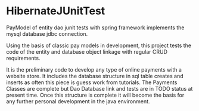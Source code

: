 # HibernateJUnitTest
PayModel of entity dao junit tests with spring framework implements the mysql database jdbc connection. 

Using the basis of classic pay models in development, this project tests the code of the entity and database object linkage with 
regular CRUD requirements.

It is the preliminary code to develop any type of online payments with a website store. 
It includes the database structure in sql table creates and inserts as often this piece is guess work from tutorials.
The Payments Classes are complete but Dao Database link and tests are in TODO status at present time. Once this structure is complete it will become the basis for any further personal development in the java environment. 

